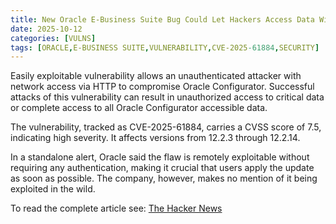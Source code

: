 ```yaml
---
title: New Oracle E-Business Suite Bug Could Let Hackers Access Data Without Login
date: 2025-10-12
categories: [VULNS]
tags: [ORACLE,E-BUSINESS SUITE,VULNERABILITY,CVE-2025-61884,SECURITY]
---
```


Easily exploitable vulnerability allows an unauthenticated attacker with network access via HTTP to compromise Oracle Configurator. Successful attacks of this vulnerability can result in unauthorized access to critical data or complete access to all Oracle Configurator accessible data.

The vulnerability, tracked as CVE-2025-61884, carries a CVSS score of 7.5, indicating high severity. It affects versions from 12.2.3 through 12.2.14.

In a standalone alert, Oracle said the flaw is remotely exploitable without requiring any authentication, making it crucial that users apply the update as soon as possible. The company, however, makes no mention of it being exploited in the wild.

To read the complete article see: [The Hacker News](https://thehackernews.com/2025/10/new-oracle-e-business-suite-bug-could.html) 
